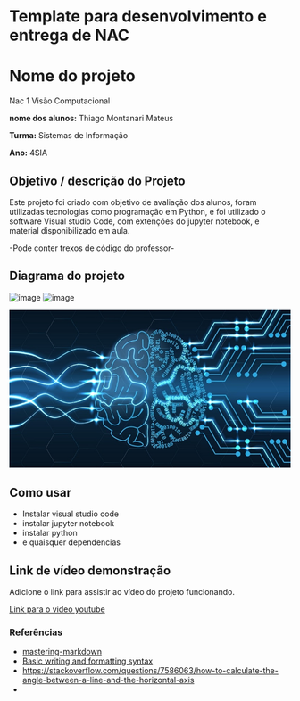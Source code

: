 # Template para desenvolvimento e entrega de NAC

# Nome do projeto 
Nac 1 Visão Computacional

**nome dos alunos:** Thiago Montanari Mateus

**Turma:** Sistemas de Informação

**Ano:** 4SIA

## Objetivo / descrição do Projeto

Este projeto foi criado com objetivo de avaliação dos alunos, foram utilizadas tecnologias como programação em Python, e foi utilizado o software Visual studio Code, com extenções do jupyter notebook, e material disponibilizado em aula.

-Pode conter trexos de código do professor-

## Diagrama do projeto

![image](https://user-images.githubusercontent.com/62015531/158923303-b702d067-caa5-424e-9211-047637eb5725.png)
![image](https://user-images.githubusercontent.com/62015531/158923328-6e00374f-84c7-45b5-aab2-2d296415487a.png)


<img src="/imagem.jpg" width="550">


## Como usar 

* Instalar visual studio code
* instalar jupyter notebook
* instalar python
* e quaisquer dependencias



## Link de vídeo demonstração

Adicione o link para assistir ao vídeo do projeto funcionando.

[Link para o video youtube](https://https://youtu.be/BII9iq8sUKE)


### Referências 

* [mastering-markdown](https://guides.github.com/features/mastering-markdown/)
* [Basic writing and formatting syntax](https://docs.github.com/en/github/writing-on-github/getting-started-with-writing-and-formatting-on-github/basic-writing-and-formatting-syntax)
* https://stackoverflow.com/questions/7586063/how-to-calculate-the-angle-between-a-line-and-the-horizontal-axis
* 
